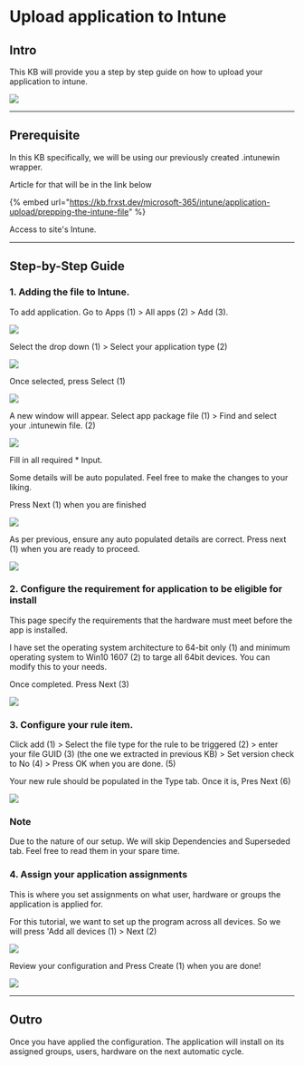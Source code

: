 # Upload application to Intune

## Intro

This KB will provide you a step by step guide on how to upload your application to intune.

![](<../../../.gitbook/assets/0 (5).png>)



***

## Prerequisite

In this KB specifically, we will be using our previously created .intunewin wrapper.

Article for that will be in the link below

{% embed url="https://kb.frxst.dev/microsoft-365/intune/application-upload/prepping-the-intune-file" %}

Access to site's Intune.



***

## Step-by-Step Guide

### 1. Adding the file to Intune.

To add application. Go to Apps (1) > All apps (2) > Add (3).

![](<../../../.gitbook/assets/1 (5).png>)

Select the drop down (1) > Select your application type (2)

![](<../../../.gitbook/assets/2 (5).png>)

Once selected, press Select (1)

![](<../../../.gitbook/assets/3 (5).png>)

A new window will appear. Select app package file (1) > Find and select your .intunewin file. (2)

![](<../../../.gitbook/assets/4 (3).png>)

Fill in all required \* Input.

Some details will be auto populated. Feel free to make the changes to your liking.

Press Next (1) when you are finished

![](<../../../.gitbook/assets/5 (3).png>)

As per previous, ensure any auto populated details are correct. Press next (1) when you are ready to proceed.

![](<../../../.gitbook/assets/6 (3).png>)



### 2. Configure the requirement for application to be eligible for install

This page specify the requirements that the hardware must meet before the app is installed.

I have set the operating system architecture to 64-bit only (1) and minimum operating system to Win10 1607 (2) to targe all 64bit devices. You can modify this to your needs.

Once completed. Press Next (3)

![](<../../../.gitbook/assets/7 (2).png>)



### 3. Configure your rule item.

Click add (1) > Select the file type for the rule to be triggered (2) > enter your file GUID (3) (the one we extracted in previous KB) > Set version check to No (4) > Press OK when you are done. (5)

Your new rule should be populated in the Type tab. Once it is, Pres Next (6)

![](<../../../.gitbook/assets/8 (2).png>)

### Note

Due to the nature of our setup. We will skip Dependencies and Superseded tab. Feel free to read them in your spare time.



### 4. Assign your application assignments

This is where you set assignments on what user, hardware or groups the application is applied for.

For this tutorial, we want to set up the program across all devices. So we will press 'Add all devices (1) > Next (2)

![](<../../../.gitbook/assets/9 (1).png>)

Review your configuration and Press Create (1) when you are done!

![](../../../.gitbook/assets/10.png)

***

## Outro

Once you have applied the configuration. The application will install on its assigned groups, users, hardware on the next automatic cycle.&#x20;
